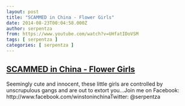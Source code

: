 ```yaml
---
layout: post
title: "SCAMMED in China - Flower Girls"
date: 2014-08-23T00:04:58.000Z
author: serpentza
from: https://www.youtube.com/watch?v=UHfatIDoVSM
tags: [ serpentza ]
categories: [ serpentza ]
---
```

<!--1408752298000-->
[SCAMMED in China - Flower Girls](https://www.youtube.com/watch?v=UHfatIDoVSM)
------

<div>
Seemingly cute and innocent, these little girls are controlled by unscrupulous gangs and are out to extort you...Join me on Facebook: http://www.facebook.com/winstoninchinaTwitter: @serpentza
</div>
